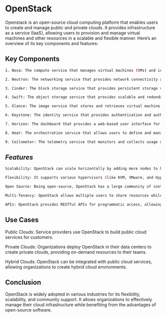 # OpenStack 
Openstack is an open-source cloud computing platform that enables users to create and manage public and private clouds. It provides infrastructure as a service (IaaS), allowing users to provision and manage virtual machines and other resources in a scalable and flexible manner. Here’s an overview of its key components and features:

## Key Components
```bash
1. Nova: The compute service that manages virtual machines (VMs) and instances. It is responsible for provisioning and managing cloud resources.

2. Neutron: The networking service that provides network connectivity as a service. It allows users to create and manage networks, subnets, routers, and other network resources.

3. Cinder: The block storage service that provides persistent storage volumes for instances. Users can create, attach, and manage block storage volumes.

4. Swift: The object storage service that provides scalable and redundant storage for unstructured data. It is often used for storing files, images, and backups.

5. Glance: The image service that stores and retrieves virtual machine images. Users can upload, discover, and manage images for use with Nova.

6. Keystone: The identity service that provides authentication and authorization services for OpenStack. It manages users, projects, roles, and service endpoints.

7. Horizon: The dashboard that provides a web-based user interface for managing OpenStack services. Users can interact with OpenStack through a graphical interface.

8. Heat: The orchestration service that allows users to define and manage infrastructure as code using templates. It helps automate the deployment of applications and services.

9. Ceilometer: The telemetry service that monitors and collects usage data for billing and reporting purposes.

```
## ***Features***
```bash
Scalability: OpenStack can scale horizontally by adding more nodes to handle increased workloads.

Flexibility: It supports various hypervisors (like KVM, VMware, and Hyper-V) and can run on different hardware configurations.

Open Source: Being open-source, OpenStack has a large community of contributors and users, providing transparency and flexibility in development.

Multi-Tenancy: OpenStack allows multiple users to share resources while maintaining isolation and security between different tenants.

APIs: OpenStack provides RESTful APIs for programmatic access, allowing developers to integrate cloud services into their applications.

```
## **Use Cases**
Public Clouds: Service providers use OpenStack to build public cloud services for customers.

Private Clouds: Organizations deploy OpenStack in their data centers to create private clouds, providing on-demand resources to their teams.

Hybrid Clouds: OpenStack can be integrated with public cloud services, allowing organizations to create hybrid cloud environments.

## Conclusion
OpenStack is widely adopted in various industries for its flexibility, scalability, and community support. It allows organizations to effectively manage their cloud infrastructure while benefiting from the advantages of open-source software.
